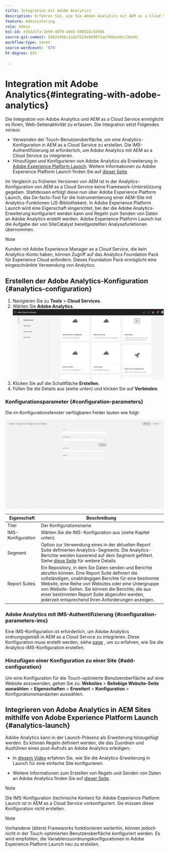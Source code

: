 ```yaml
---
title: Integration mit Adobe Analytics
description: Erfahren Sie, wie Sie Adobe Analytics mit AEM as a Cloud Service integrieren können, indem Sie die Touch-Benutzeroberfläche und Adobe Launch verwenden.
feature: Administering
role: Admin
exl-id: e353a1fa-3e99-4d79-a0d1-40851bc55506
source-git-commit: 5482e94bc1a2e7524eb699f2ae766ba40c138e91
workflow-type: tm+mt
source-wordcount: '574'
ht-degree: 85%

---
```


# Integration mit Adobe Analytics{#integrating-with-adobe-analytics}

Die Integration von Adobe Analytics und AEM as a Cloud Service ermöglicht es Ihnen, Web-Seitenaktivität zu erfassen. Die Integration setzt Folgendes voraus:

* Verwenden der Touch-Benutzeroberfläche, um eine Analytics-Konfiguration in AEM as a Cloud Service zu erstellen. Die IMS-Authentifizierung ist erforderlich, um Adobe Analytics mit AEM as a Cloud Service zu integrieren.
* Hinzufügen und Konfigurieren von Adobe Analytics als Erweiterung in [Adobe Experience Platform Launch](#analytics-launch). Weitere Informationen zu Adobe Experience Platform Launch finden Sie auf [dieser Seite](https://experienceleague.adobe.com/docs/experience-platform/tags/get-started/quick-start.html?lang=de).

Im Vergleich zu früheren Versionen von AEM ist in der Analytics-Konfiguration von AEM as a Cloud Service keine Framework-Unterstützung gegeben. Stattdessen erfolgt diese nun über Adobe Experience Platform Launch, das De-facto-Tool für die Instrumentierung einer AEM-Site mit Analytics-Funktionen (JS-Bibliotheken). In Adobe Experience Platform Launch wird eine Eigenschaft eingerichtet, bei der die Adobe Analytics-Erweiterung konfiguriert werden kann und Regeln zum Senden von Daten an Adobe Analytics erstellt werden. Adobe Experience Platform Launch hat die Aufgabe der von SiteCatalyst bereitgestellten Analysefunktionen übernommen.

>[!NOTE]
>
>Kunden mit Adobe Experience Manager as a Cloud Service, die kein Analytics-Konto haben, können Zugriff auf das Analytics Foundation Pack für Experience Cloud anfordern. Dieses Foundation Pack ermöglicht eine eingeschränkte Verwendung von Analytics.

## Erstellen der Adobe Analytics-Konfiguration {#analytics-configuration}

1. Navigieren Sie zu **Tools** > **Cloud Services**.
2. Wählen Sie **Adobe Analytics**.
   ![Adobe Analytics-Fenster](assets/analytics_screen2.png "Adobe Analytics-Fenster")
3. Klicken Sie auf die Schaltfläche **Erstellen**.
4. Füllen Sie die Details aus (siehe unten) und klicken Sie auf **Verbinden**.

### Konfigurationsparameter {#configuration-parameters}

Die im Konfigurationsfenster verfügbaren Felder lauten wie folgt:

![Konfigurationsparameter](assets/properties_field2.png "Konfigurationsparameter")

| Eigenschaft | Beschreibung |
|---|---|
| Titel | Der Konfigurationsname |
| IMS-Konfiguration | Wählen Sie die IMS-Konfiguration aus (siehe Kapitel unten). |
| Segment | Option zur Verwendung eines in der aktuellen Report Suite definierten Analytics-Segments. Die Analytics-Berichte werden basierend auf dem Segment gefiltert. Siehe [diese Seite](https://experienceleague.adobe.com/docs/analytics/components/segmentation/seg-overview.html?lang=de) für weitere Details. |
| Report Suites | Ein Repository, in dem Sie Daten senden und Berichte abrufen können. Eine Report Suite definiert die vollständigen, unabhängigen Berichte für eine bestimmte Website, eine Reihe von Websites oder eine Untergruppe von Website-Seiten. Sie können die Berichte, die aus einer bestimmten Report Suite abgerufen werden, jederzeit entsprechend Ihren Anforderungen anzeigen. |

### Adobe Analytics mit IMS-Authentifizierung {#configuration-parameters-ims}

Eine IMS-Konfiguration ist erforderlich, um Adobe Analytics ordnungsgemäß in AEM as a Cloud Service zu integrieren. Diese Konfiguration muss erstellt werden, siehe [page](/help/sites-cloud/integrating/integration-adobe-analytics-ims.md) , um zu erfahren, wie Sie die Analytics-IMS-Konfiguration erstellen.

### Hinzufügen einer Konfiguration zu einer Site {#add-configuration}

Um eine Konfiguration für die Touch-optimierte Benutzeroberfläche auf eine Website anzuwenden, gehen Sie zu: **Websites** > **Beliebige Website-Seite auswählen** > **Eigenschaften** > **Erweitert** > **Konfiguration** > Konfigurationsmandanten auswählen.

## Integrieren von Adobe Analytics in AEM Sites mithilfe von Adobe Experience Platform Launch {#analytics-launch}

Adobe Analytics kann in der Launch-Präsenz als Erweiterung hinzugefügt werden. Es können Regeln definiert werden, die das Zuordnen und Ausführen eines post-Aufrufs an Adobe Analytics erledigen:

* In [diesem Video](https://experienceleague.adobe.com/docs/analytics-learn/tutorials/implementation/via-adobe-launch/basic-configuration-of-the-analytics-launch-extension.html?lang=de) erfahren Sie, wie Sie die Analytics-Erweiterung in Launch für eine einfache Site konfigurieren.

* Weitere Informationen zum Erstellen von Regeln und Senden von Daten an Adobe Analytics finden Sie auf [dieser Seite](https://experienceleague.adobe.com/docs/core-services-learn/implementing-in-websites-with-launch/implement-solutions/analytics.html?lang=de).

>[!NOTE]
>
>Die IMS-Konfiguration (technische Konten) für Adobe Experience Platform Launch ist in AEM as a Cloud Service vorkonfiguriert. Sie müssen diese Konfiguration nicht erstellen.

>[!NOTE]
>
>Vorhandene (ältere) Frameworks funktionieren weiterhin, können jedoch nicht in der Touch-optimierten Benutzeroberfläche konfiguriert werden. Es wird empfohlen, die Variablenzuordnungskonfigurationen in Adobe Experience Platform Launch neu zu erstellen.
